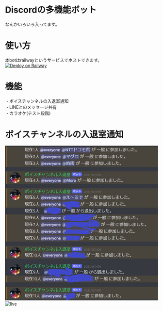 # Discordの多機能ボット
なんかいろいろ入ってます。

# 使い方
本botはrailwayというサービスでホストできます。  
[![Deploy on Railway](https://railway.app/button.svg)](https://railway.app/new/)

# 機能
・ボイスチャンネルの入退室通知  
・LINEとのメッセージ共有  
・カラオケ(テスト段階)  

# ボイスチャンネルの入退室通知
![in](https://github.com/maguro-alternative/mywebsite/blob/main/pic/disvlog.png?raw=true)
![live](https://cdn.discordapp.com/attachments/701369221548081170/907283790278307920/b0098752421e8a5d.JPG)